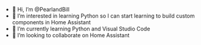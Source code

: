 - 👋 Hi, I’m @PearlandBill
- 👀 I’m interested in learning Python so I can start learning to build custom components in Home Assistant
- 🌱 I’m currently learning Python and Visual Studio Code
- 💞️ I’m looking to collaborate on Home Assistant


<!---
PearlandBill/PearlandBill is a ✨ special ✨ repository because its `README.md` (this file) appears on your GitHub profile.
You can click the Preview link to take a look at your changes.
--->
